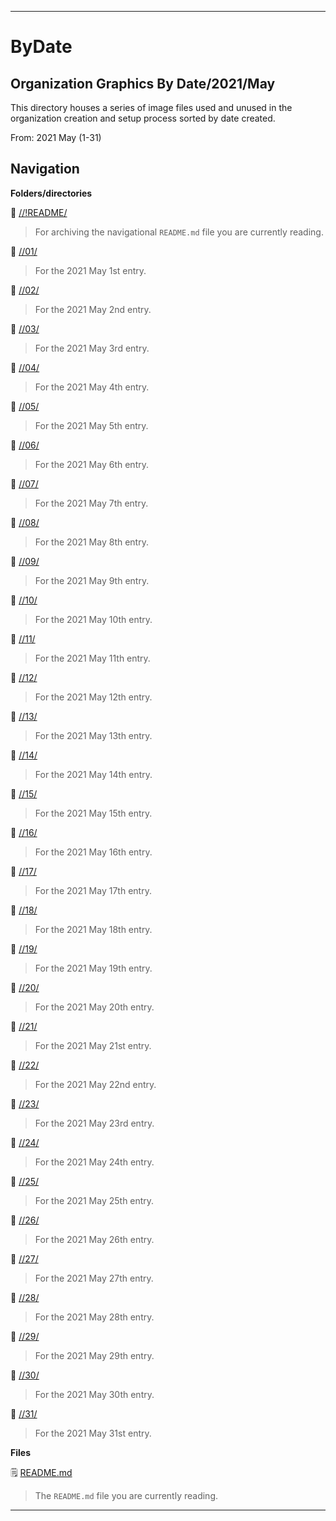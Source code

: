 
***

# ByDate

## Organization Graphics By Date/2021/May

This directory houses a series of image files used and unused in the organization creation and setup process sorted by date created.

From: 2021 May (1-31)

## Navigation

**Folders/directories**

📁 [//!README/](/OrganizationGraphics/!README/)

> For archiving the navigational `README.md` file you are currently reading.

📁 [//01/](/OrganizationGraphics/ByDate/2021/May/01/)

> For the 2021 May 1st entry.

📁 [//02/](/OrganizationGraphics/ByDate/2021/May/02/)

> For the 2021 May 2nd entry.

📁 [//03/](/OrganizationGraphics/ByDate/2021/May/03/)

> For the 2021 May 3rd entry.

📁 [//04/](/OrganizationGraphics/ByDate/2021/May/04/)

> For the 2021 May 4th entry.

📁 [//05/](/OrganizationGraphics/ByDate/2021/May/05/)

> For the 2021 May 5th entry.

📁 [//06/](/OrganizationGraphics/ByDate/2021/May/06/)

> For the 2021 May 6th entry.

📁 [//07/](/OrganizationGraphics/ByDate/2021/May/07/)

> For the 2021 May 7th entry.

📁 [//08/](/OrganizationGraphics/ByDate/2021/May/08/)

> For the 2021 May 8th entry.

📁 [//09/](/OrganizationGraphics/ByDate/2021/May/09/)

> For the 2021 May 9th entry.

📁 [//10/](/OrganizationGraphics/ByDate/2021/May/10/)

> For the 2021 May 10th entry.

📁 [//11/](/OrganizationGraphics/ByDate/2021/May/11/)

> For the 2021 May 11th entry.

📁 [//12/](/OrganizationGraphics/ByDate/2021/May/12/)

> For the 2021 May 12th entry.

📁 [//13/](/OrganizationGraphics/ByDate/2021/May/13/)

> For the 2021 May 13th entry.

📁 [//14/](/OrganizationGraphics/ByDate/2021/May/14/)

> For the 2021 May 14th entry.

📁 [//15/](/OrganizationGraphics/ByDate/2021/May/15/)

> For the 2021 May 15th entry.

📁 [//16/](/OrganizationGraphics/ByDate/2021/May/16/)

> For the 2021 May 16th entry.

📁 [//17/](/OrganizationGraphics/ByDate/2021/May/17/)

> For the 2021 May 17th entry.

📁 [//18/](/OrganizationGraphics/ByDate/2021/May/18/)

> For the 2021 May 18th entry.

📁 [//19/](/OrganizationGraphics/ByDate/2021/May/19/)

> For the 2021 May 19th entry.

📁 [//20/](/OrganizationGraphics/ByDate/2021/May/20/)

> For the 2021 May 20th entry.

📁 [//21/](/OrganizationGraphics/ByDate/2021/May/21/)

> For the 2021 May 21st entry.

📁 [//22/](/OrganizationGraphics/ByDate/2021/May/22/)

> For the 2021 May 22nd entry.

📁 [//23/](/OrganizationGraphics/ByDate/2021/May/23/)

> For the 2021 May 23rd entry.

📁 [//24/](/OrganizationGraphics/ByDate/2021/May/24/)

> For the 2021 May 24th entry.

📁 [//25/](/OrganizationGraphics/ByDate/2021/May/25/)

> For the 2021 May 25th entry.

📁 [//26/](/OrganizationGraphics/ByDate/2021/May/26/)

> For the 2021 May 26th entry.

📁 [//27/](/OrganizationGraphics/ByDate/2021/May/27/)

> For the 2021 May 27th entry.

📁 [//28/](/OrganizationGraphics/ByDate/2021/May/28/)

> For the 2021 May 28th entry.

📁 [//29/](/OrganizationGraphics/ByDate/2021/May/29/)

> For the 2021 May 29th entry.

📁 [//30/](/OrganizationGraphics/ByDate/2021/May/30/)

> For the 2021 May 30th entry.

📁 [//31/](/OrganizationGraphics/ByDate/2021/May/31/)

> For the 2021 May 31st entry.

**Files**

🗒️ [README.md](/OrganizationGraphics/ByDate/2021/May/README.md)

> The `README.md` file you are currently reading.

***

